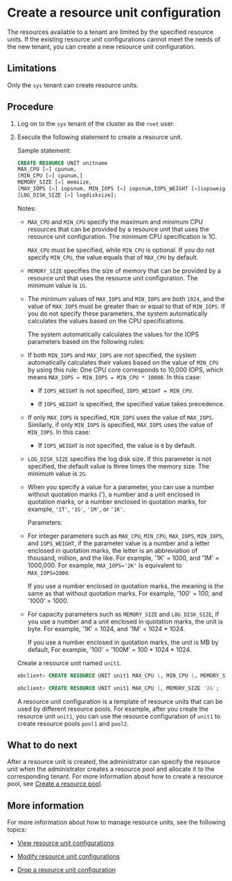 # Create a resource unit configuration

The resources available to a tenant are limited by the specified resource units. If the existing resource unit configurations cannot meet the needs of the new tenant, you can create a new resource unit configuration.

## Limitations

Only the `sys` tenant can create resource units.

## Procedure

1. Log on to the `sys` tenant of the cluster as the `root` user.

2. Execute the following statement to create a resource unit.

   Sample statement:

   ```sql
   CREATE RESOURCE UNIT unitname
   MAX_CPU [=] cpunum,
   [MIN_CPU [=] cpunum,]
   MEMORY_SIZE [=] memsize,
   [MAX_IOPS [=] iopsnum, MIN_IOPS [=] iopsnum,IOPS_WEIGHT [=]iopsweight,]
   [LOG_DISK_SIZE [=] logdisksize];
   ```

   Notes:

   * `MAX_CPU` and `MIN_CPU` specify the maximum and minimum CPU resources that can be provided by a resource unit that uses the resource unit configuration. The minimum CPU specification is 1C.

      `MAX_CPU` must be specified, while `MIN_CPU` is optional. If you do not specify `MIN_CPU`, the value equals that of `MAX_CPU` by default.

   * `MEMORY_SIZE` specifies the size of memory that can be provided by a resource unit that uses the resource unit configuration. The minimum value is `1G`.

   * The minimum values of `MAX_IOPS` and `MIN_IOPS` are both `1024`, and the value of `MAX_IOPS` must be greater than or equal to that of `MIN_IOPS`. If you do not specify these parameters, the system automatically calculates the values based on the CPU specifications.

      The system automatically calculates the values for the IOPS parameters based on the following rules:

   * If both `MIN_IOPS` and `MAX_IOPS` are not specified, the system automatically calculates their values based on the value of `MIN_CPU` by using this rule: One CPU core corresponds to 10,000 IOPS, which means `MAX_IOPS = MIN_IOPS = MIN_CPU * 10000`. In this case:

      * If `IOPS_WEIGHT` is not specified, `IOPS_WEIGHT = MIN_CPU`.

      * If `IOPS_WEIGHT` is specified, the specified value takes precedence.

   * If only `MAX_IOPS` is specified, `MIN_IOPS` uses the value of `MAX_IOPS`. Similarly, if only `MIN_IOPS` is specified, `MAX_IOPS` uses the value of `MIN_IOPS`. In this case:

      * If `IOPS_WEIGHT` is not specified, the value is `0` by default.

   * `LOG_DISK_SIZE` specifies the log disk size. If this parameter is not specified, the default value is three times the memory size. The minimum value is `2G`.

   * When you specify a value for a parameter, you can use a number without quotation marks ('), a number and a unit enclosed in quotation marks, or a number enclosed in quotation marks, for example, `'1T'`, `'1G'`, `'1M'`, or `'1K'`.

      Parameters:

   * For integer parameters such as `MAX_CPU`, `MIN_CPU`, `MAX_IOPS`, `MIN_IOPS`, and `IOPS_WEIGHT`, if the parameter value is a number and a letter enclosed in quotation marks, the letter is an abbreviation of thousand, million, and the like. For example, '1K' = 1000, and '1M' = 1000,000. For example, `MAX_IOPS='2K'` is equivalent to `MAX_IOPS=2000`.

      If you use a number enclosed in quotation marks, the meaning is the same as that without quotation marks. For example, '100' = 100, and '1000' = 1000.

   * For capacity parameters such as `MEMORY_SIZE` and `LOG_DISK_SIZE`, if you use a number and a unit enclosed in quotation marks, the unit is byte. For example, '1K' = 1024, and '1M' = 1024 * 1024.

      If you use a number enclosed in quotation marks, the unit is MB by default, For example, '100' = '100M' = 100 * 1024 * 1024.

   Create a resource unit named `unit1`.

   ```sql
   obclient> CREATE RESOURCE UNIT unit1 MAX_CPU 1, MIN_CPU 1, MEMORY_SIZE '2G', MAX_IOPS 1024, MIN_IOPS 1024, IOPS_WEIGHT 0, LOG_DISK_SIZE '2G';

   obclient> CREATE RESOURCE UNIT unit1 MAX_CPU 1, MEMORY_SIZE '2G';
   ```

   A resource unit configuration is a template of resource units that can be used by different resource pools. For example, after you create the resource unit `unit1`, you can use the resource configuration of `unit1` to create resource pools `pool1` and `pool2`.

## What to do next

After a resource unit is created, the administrator can specify the resource unit when the administrator creates a resource pool and allocate it to the corresponding tenant. For more information about how to create a resource pool, see [Create a resource pool](../300.manage-resources/400.create-a-resource-pool.md).

## More information

For more information about how to manage resource units, see the following topics:

* [View resource unit configurations](300.management-resource-unit/100.view-resource-unit-configuration.md)

* [Modify resource unit configurations](300.management-resource-unit/200.modify-the-configuration-of-a-resource-unit.md)

* [Drop a resource unit configuration](300.management-resource-unit/300.delete-a-resource-unit.md)
